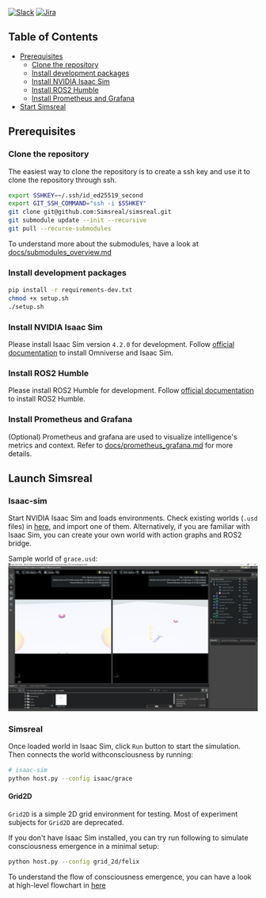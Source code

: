 [![Slack](https://img.shields.io/badge/slack-join%20chat-yellow.svg)](https://join.slack.com/t/simsreal/shared_invite/zt-2vwyklm9d-ppni~ex4pc4~t~5sBGpwFw)
[![Jira](https://img.shields.io/badge/jira-view%20project-blue.svg)](https://simsreal.atlassian.net/jira/software/c/projects/SR/boards/4?assignee=712020%3Acbb6a13b-ccf1-4d9d-8f59-7c4584c2d4ca)
## Table of Contents
- [Prerequisites](#prerequisites)
  - [Clone the repository](#clone-the-repository)
  - [Install development packages](#install-development-packages)
  - [Install NVIDIA Isaac Sim](#install-nvidia-isaac-sim)
  - [Install ROS2 Humble](#install-ros2-humble)
  - [Install Prometheus and Grafana](#install-prometheus-and-grafana)
- [Start Simsreal](#start-simsreal)

## Prerequisites

### Clone the repository
The easiest way to clone the repository is to create a ssh key and use it to clone the repository through ssh.
```bash
export SSHKEY=~/.ssh/id_ed25519_second
export GIT_SSH_COMMAND="ssh -i $SSHKEY"
git clone git@github.com:Simsreal/simsreal.git
git submodule update --init --recursive
git pull --recurse-submodules
```
To understand more about the submodules, have a look at [docs/submodules_overview.md](docs/submodules_overview.md)

### Install development packages
```bash
pip install -r requirements-dev.txt
chmod +x setup.sh
./setup.sh
```

### Install NVIDIA Isaac Sim
Please install Isaac Sim version `4.2.0` for development.
Follow [official documentation](https://docs.omniverse.nvidia.com/isaacsim/latest/installation/install_workstation.html) to install Omniverse and Isaac Sim.

### Install ROS2 Humble
Please install ROS2 Humble for development.
Follow [official documentation](https://docs.omniverse.nvidia.com/isaacsim/latest/installation/install_ros.html) to install ROS2 Humble.

### Install Prometheus and Grafana
(Optional) Prometheus and grafana are used to visualize intelligence's metrics and context. Refer to [docs/prometheus_grafana.md](docs/prometheus_grafana.md) for more details.

## Launch Simsreal
### Isaac-sim
Start NVIDIA Isaac Sim and loads environments. Check existing worlds (`.usd` files) in [here](./environment/isaac_sim_env/usds/), and import one of them. Alternatively, if you are familiar with Isaac Sim, you can create your own world with action graphs and ROS2 bridge.

Sample world of `grace.usd`:
![alt text](./src/images/isaac_sim_grace.png)

### Simsreal
Once loaded world in Isaac Sim, click `Run` button to start the simulation. Then connects the world withconsciousness by running:
```bash
# isaac-sim
python host.py --config isaac/grace
```

#### Grid2D
`Grid2D` is a simple 2D grid environment for testing. Most of experiment subjects for `Grid2D` are deprecated.

If you don't have Isaac Sim installed, you can try run following to simulate consciousness emergence in a minimal setup:
```bash
python host.py --config grid_2d/felix
```

To understand the flow of consciousness emergence, you can have a look at high-level flowchart in [here](./human/)
